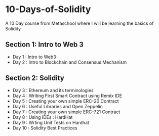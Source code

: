 # 10-Days-of-Solidity
A 10 Day course from Metaschool where I will be learning the basics of Solidity

## Section 1: Intro to Web 3
- Day 1 : Intro to Web3
- Day 2 : Intro to Blockchain and Consensus Mechanism

## Section 2: Solidity
- Day 3 : Ethereum and its terminologies
- Day 4 : Writing First Smart Contract using Remix IDE
- Day 5 : Creating your own simple ERC-20 Contract
- Day 6 : Useful Libraries and Open Zeppelin
- Day 7 : Creating your own simple ERC-721 Contract
- Day 8 : Using IDEs : HardHat
- Day 9 : Wrting Unit Tests on Hardhat
- Day 10 : Solidity Best Practices
